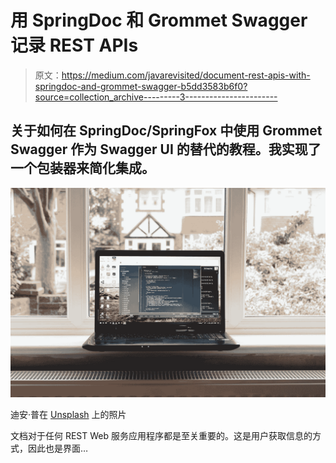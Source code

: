 # 用 SpringDoc 和 Grommet Swagger 记录 REST APIs

> 原文：<https://medium.com/javarevisited/document-rest-apis-with-springdoc-and-grommet-swagger-b5dd3583b6f0?source=collection_archive---------3----------------------->

## 关于如何在 SpringDoc/SpringFox 中使用 Grommet Swagger 作为 Swagger UI 的替代的教程。我实现了一个包装器来简化集成。

![](img/1655ac7e1f8c920f27339cef65f9f3f6.png)

迪安·普在 [Unsplash](https://unsplash.com?utm_source=medium&utm_medium=referral) 上的照片

文档对于任何 REST Web 服务应用程序都是至关重要的。这是用户获取信息的方式，因此也是界面…